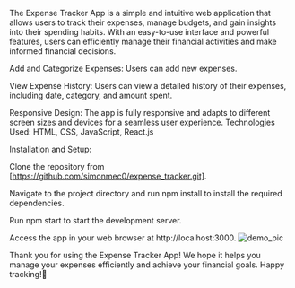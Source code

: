 The Expense Tracker App is a simple and intuitive web application that allows users to track their expenses, manage budgets, and gain insights into their spending habits. With an easy-to-use interface and powerful features, users can efficiently manage their financial activities and make informed financial decisions.

Add and Categorize Expenses: Users can add new expenses.

View Expense History: Users can view a detailed history of their expenses, including date, category, and amount spent.

Responsive Design: The app is fully responsive and adapts to different screen sizes and devices for a seamless user experience.
Technologies Used:
HTML, CSS, JavaScript, React.js

Installation and Setup:

Clone the repository from [https://github.com/simonmec0/expense_tracker.git].

Navigate to the project directory and run npm install to install the required dependencies.

Run npm start to start the development server.

Access the app in your web browser at http://localhost:3000.
![demo_pic](https://github.com/simonmec0/expense_tracker/assets/100505278/0aaba8a3-d1b8-4112-87be-b7996a8e6a2b)


Thank you for using the Expense Tracker App!
We hope it helps you manage your expenses efficiently and achieve your financial goals.
Happy tracking!💸

